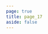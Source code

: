 ```yaml
---
page: true
title: page_17
aside: false
---
```

<script setup>
import Page from "./.vitepress/theme/components/Page.vue";
import { useData } from "vitepress";
const { theme } = useData();
const posts = theme.value.posts.slice(160,170)
</script>
<Page :posts="posts" :pageCurrent="17" :pagesNum="22" />